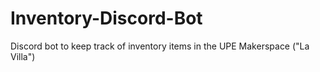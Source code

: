 # Inventory-Discord-Bot
Discord bot to keep track of inventory items in the UPE Makerspace ("La Villa")
